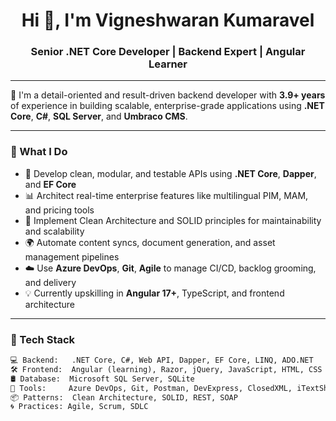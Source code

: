 <h1 align="center">Hi 👋, I'm Vigneshwaran Kumaravel</h1>
<h3 align="center">Senior .NET Core Developer | Backend Expert | Angular Learner</h3>

---

🎯 I'm a detail-oriented and result-driven backend developer with **3.9+ years** of experience in building scalable, enterprise-grade applications using **.NET Core**, **C#**, **SQL Server**, and **Umbraco CMS**.

---

### 🚀 What I Do

- 🔧 Develop clean, modular, and testable APIs using **.NET Core**, **Dapper**, and **EF Core**
- 📊 Architect real-time enterprise features like multilingual PIM, MAM, and pricing tools
- 🧱 Implement Clean Architecture and SOLID principles for maintainability and scalability
- 🌍 Automate content syncs, document generation, and asset management pipelines
- ☁️ Use **Azure DevOps**, **Git**, **Agile** to manage CI/CD, backlog grooming, and delivery
- 💡 Currently upskilling in **Angular 17+**, TypeScript, and frontend architecture

---

### 🔨 Tech Stack

```txt
💻 Backend:   .NET Core, C#, Web API, Dapper, EF Core, LINQ, ADO.NET
🛠️ Frontend:  Angular (learning), Razor, jQuery, JavaScript, HTML, CSS
🛢️ Database:  Microsoft SQL Server, SQLite
🧰 Tools:     Azure DevOps, Git, Postman, DevExpress, ClosedXML, iTextSharp
📦 Patterns:  Clean Architecture, SOLID, REST, SOAP
🌀 Practices: Agile, Scrum, SDLC

